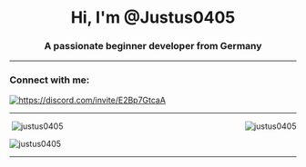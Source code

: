 <h1 align="center">Hi, I'm @Justus0405</h1>
<h3 align="center">A passionate beginner developer from Germany</h3>

 - - - 

<h3 align="left">Connect with me:</h3>
<p align="left">
<a href="https://discord.gg/https://discord.com/invite/E2Bp7GtcaA" target="blank"><img align="center" src="https://img.shields.io/discord/1060607505186684978?logo=Discord&style=for-the-badge" alt="https://discord.com/invite/E2Bp7GtcaA" /></a>
</p>

 - - - 


<p><img align="right" src="https://github-readme-stats.vercel.app/api/top-langs?username=justus0405&show_icons=true&theme=catppuccin_mocha&locale=en&layout=compact" alt="justus0405" /></p>

<p>&nbsp;<img src="https://github-readme-stats.vercel.app/api?username=justus0405&show_icons=true&theme=catppuccin_mocha&locale=en" alt="justus0405" /></p>

<p><img src="https://github-readme-streak-stats.herokuapp.com/?user=justus0405&theme=catppuccin_mocha" alt="justus0405" /></p>

 - - - 

<!---
Yes i did use a template.
--->
